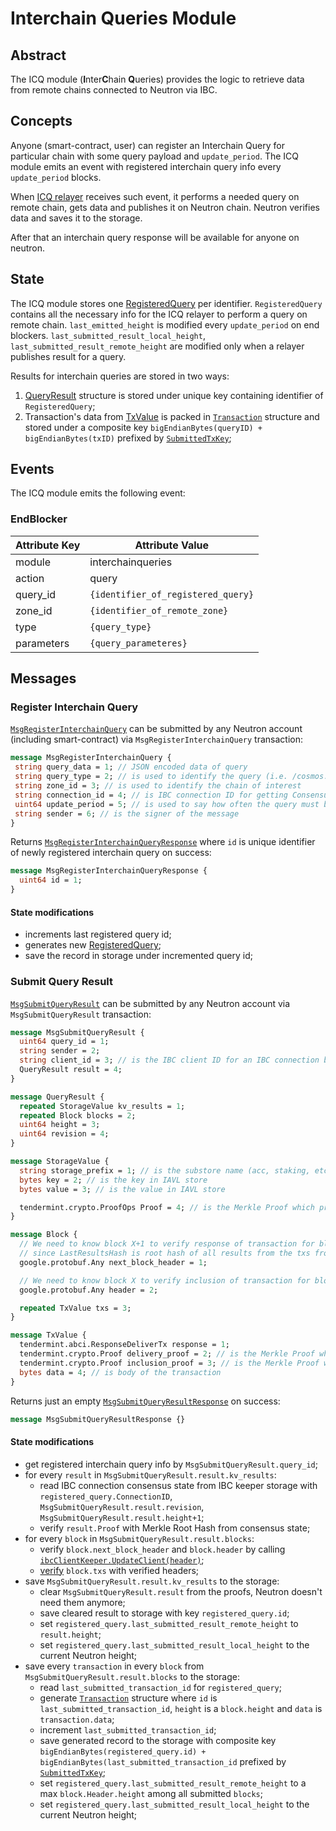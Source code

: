# Interchain Queries Module

## Abstract

The ICQ module (**I**nter**C**hain **Q**ueries) provides the logic to retrieve data from remote chains connected to Neutron via IBC.

## Concepts

Anyone (smart-contract, user) can register an Interchain Query for particular chain with some query payload and `update_period`.
The ICQ module emits an event with registered interchain query info every `update_period` blocks.

When [ICQ relayer](/relaying/icq-relayer-guide) receives such event, it performs a needed query on remote chain, gets data and publishes it on Neutron chain.
Neutron verifies data and saves it to the storage.

After that an interchain query response will be available for anyone on neutron.

## State

The ICQ module stores one [RegisteredQuery](https://github.com/neutron-org/neutron/blob/c8503c3c17df3c5ca24abeeafaba9123c28395ac/proto/interchainqueries/genesis.proto#L10) per identifier.
`RegisteredQuery` contains all the necessary info for the ICQ relayer to perform a query on remote chain. `last_emitted_height` is modified every `update_period` on end blockers. `last_submitted_result_local_height`, `last_submitted_result_remote_height` are modified only when a relayer publishes result for a query.

Results for interchain queries are stored in two ways:
1. [QueryResult](https://github.com/neutron-org/neutron/blob/c8503c3c17df3c5ca24abeeafaba9123c28395ac/proto/interchainqueries/tx.proto#L41) structure is stored under unique key containing identifier of `RegisteredQuery`;
2. Transaction's data from [TxValue](https://github.com/neutron-org/neutron/blob/c8503c3c17df3c5ca24abeeafaba9123c28395ac/proto/interchainqueries/tx.proto#L67) is packed in [`Transaction`](https://github.com/neutron-org/neutron/blob/c8503c3c17df3c5ca24abeeafaba9123c28395ac/proto/interchainqueries/query.proto#L87) structure and stored under a composite key `bigEndianBytes(queryID) + bigEndianBytes(txID)` prefixed by [`SubmittedTxKey`](https://github.com/neutron-org/neutron/blob/c8503c3c17df3c5ca24abeeafaba9123c28395ac/x/interchainqueries/types/keys.go#L33);

## Events

The ICQ module emits the following event:

### EndBlocker

| Attribute Key | Attribute Value                    |
|---------------|------------------------------------|
 | module        | interchainqueries                  |
| action        | query                              |
| query_id      | `{identifier_of_registered_query}` |
| zone_id       | `{identifier_of_remote_zone}`      |
| type          | `{query_type}`                     |
| parameters    | `{query_parameteres}`              |

## Messages

### Register Interchain Query

[`MsgRegisterInterchainQuery`](https://github.com/neutron-org/neutron/blob/c8503c3c17df3c5ca24abeeafaba9123c28395ac/proto/interchainqueries/tx.proto#L23) can be submitted by any Neutron account (including smart-contract) via `MsgRegisterInterchainQuery` transaction:

```protobuf
message MsgRegisterInterchainQuery {
 string query_data = 1; // JSON encoded data of query
 string query_type = 2; // is used to identify the query (i.e. /cosmos.staking.v1beta1.Query/AllDelegations)
 string zone_id = 3; // is used to identify the chain of interest
 string connection_id = 4; // is IBC connection ID for getting ConsensusState to verify proofs
 uint64 update_period = 5; // is used to say how often the query must be updated
 string sender = 6; // is the signer of the message
}
```

Returns [`MsgRegisterInterchainQueryResponse`](https://github.com/neutron-org/neutron/blob/c8503c3c17df3c5ca24abeeafaba9123c28395ac/proto/interchainqueries/tx.proto#L32) where `id` is unique identifier of newly registered interchain query on success:
```protobuf
message MsgRegisterInterchainQueryResponse { 
  uint64 id = 1; 
}
```

#### State modifications
* increments last registered query id;
* generates new [RegisteredQuery](https://github.com/neutron-org/neutron/blob/c8503c3c17df3c5ca24abeeafaba9123c28395ac/proto/interchainqueries/genesis.proto#L10);
* save the record in storage under incremented query id;

### Submit Query Result

[`MsgSubmitQueryResult`](https://github.com/neutron-org/neutron/blob/c8503c3c17df3c5ca24abeeafaba9123c28395ac/proto/interchainqueries/tx.proto#L34) can be submitted by any Neutron account via `MsgSubmitQueryResult` transaction:

```protobuf
message MsgSubmitQueryResult {
  uint64 query_id = 1;
  string sender = 2;
  string client_id = 3; // is the IBC client ID for an IBC connection between Neutron chain and target chain (where the result was obtained from)
  QueryResult result = 4;
}

message QueryResult {
  repeated StorageValue kv_results = 1;
  repeated Block blocks = 2;
  uint64 height = 3;
  uint64 revision = 4;
}

message StorageValue {
  string storage_prefix = 1; // is the substore name (acc, staking, etc.)
  bytes key = 2; // is the key in IAVL store
  bytes value = 3; // is the value in IAVL store

  tendermint.crypto.ProofOps Proof = 4; // is the Merkle Proof which proves existence of key-value pair in IAVL storage
}

message Block {
  // We need to know block X+1 to verify response of transaction for block X
  // since LastResultsHash is root hash of all results from the txs from the previous block
  google.protobuf.Any next_block_header = 1;

  // We need to know block X to verify inclusion of transaction for block X
  google.protobuf.Any header = 2;

  repeated TxValue txs = 3;
}

message TxValue {
  tendermint.abci.ResponseDeliverTx response = 1;
  tendermint.crypto.Proof delivery_proof = 2; // is the Merkle Proof which proves existence of response in block with height next_block_header.Height
  tendermint.crypto.Proof inclusion_proof = 3; // is the Merkle Proof which proves existence of data in block with height header.Height
  bytes data = 4; // is body of the transaction
}
```

Returns just an empty [`MsgSubmitQueryResultResponse`](https://github.com/neutron-org/neutron/blob/c8503c3c17df3c5ca24abeeafaba9123c28395ac/proto/interchainqueries/tx.proto#L74) on success:

```protobuf
message MsgSubmitQueryResultResponse {}
```

#### State modifications
* get registered interchain query info by `MsgSubmitQueryResult.query_id`;
* for every `result` in `MsgSubmitQueryResult.result.kv_results`:
  * read IBC connection consensus state from IBC keeper storage with `registered_query.ConnectionID`, `MsgSubmitQueryResult.result.revision`, `MsgSubmitQueryResult.result.height+1`;
  * verify `result.Proof` with Merkle Root Hash from consensus state;
* for every `block` in `MsgSubmitQueryResult.result.blocks`:
  * verify `block.next_block_header` and `block.header` by calling [`ibcClientKeeper.UpdateClient(header)`](https://github.com/neutron-org/neutron/blob/c8503c3c17df3c5ca24abeeafaba9123c28395ac/x/interchainqueries/keeper/verify.go#L61);
  * [verify](https://github.com/neutron-org/neutron/blob/c8503c3c17df3c5ca24abeeafaba9123c28395ac/x/interchainqueries/keeper/verify.go#L127) `block.txs` with verified headers;
* save `MsgSubmitQueryResult.result.kv_results` to the storage:
  * clear `MsgSubmitQueryResult.result` from the proofs, Neutron doesn't need them anymore;
  * save cleared result to storage with key `registered_query.id`;
  * set `registered_query.last_submitted_result_remote_height` to `result.height`;
  * set `registered_query.last_submitted_result_local_height` to the current Neutron height;
* save every `transaction` in every `block` from `MsgSubmitQueryResult.result.blocks` to the storage:
  * read `last_submitted_transaction_id` for `registered_query`;
  * generate [`Transaction`](https://github.com/neutron-org/neutron/blob/c8503c3c17df3c5ca24abeeafaba9123c28395ac/proto/interchainqueries/query.proto#L87) structure where `id` is `last_submitted_transaction_id`, `height` is a `block.height` and `data` is `transaction.data`;
  * increment `last_submitted_transaction_id`;
  * save generated record to the storage with composite key `bigEndianBytes(registered_query.id) + bigEndianBytes(last_submitted_transaction_id` prefixed by [`SubmittedTxKey`](https://github.com/neutron-org/neutron/blob/c8503c3c17df3c5ca24abeeafaba9123c28395ac/x/interchainqueries/types/keys.go#L33);
  * set `registered_query.last_submitted_result_remote_height` to a max `block.Header.height` among all submitted `blocks`;
  * set `registered_query.last_submitted_result_local_height` to the current Neutron height;
